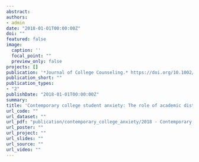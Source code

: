 ```yaml
---
abstract: 
authors:
- admin
date: "2018-01-01T00:00:00Z"
doi: ""
featured: false
image:
  caption: ''
  focal_point: ""
  preview_only: false
projects: []
publication: '*Journal of College Counseling.* https://doi.org/10.1002/jocc.12107'
publication_short: ""
publication_types:
- "2"
publishDate: "2018-01-01T00:00:00Z"
summary: 
title: 'Contemporary college student anxiety: The role of academic distress, financial stress, and support'
url_code: ""
url_dataset: ""
url_pdf: "publication/contemporary_college_anxiety/2018 - Contemporary College Student Anxiety - Jones, Park & Lefevor.pdf"
url_poster: ""
url_project: ""
url_slides: ""
url_source: ""
url_video: ""
---
```


